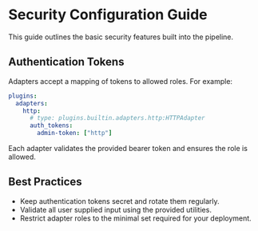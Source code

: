 # Security Configuration Guide

This guide outlines the basic security features built into the pipeline.

## Authentication Tokens

Adapters accept a mapping of tokens to allowed roles. For example:

```yaml
plugins:
  adapters:
    http:
      # type: plugins.builtin.adapters.http:HTTPAdapter
      auth_tokens:
        admin-token: ["http"]
```

Each adapter validates the provided bearer token and ensures the role is allowed.


## Best Practices

- Keep authentication tokens secret and rotate them regularly.
- Validate all user supplied input using the provided utilities.
- Restrict adapter roles to the minimal set required for your deployment.
